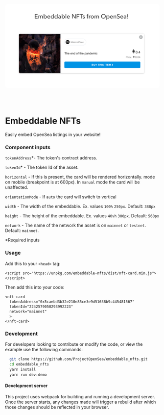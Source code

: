 <img style="border-radius: 8px" src="assets/embedable-nfts.png" />


<br /><br />

# Embeddable NFTs

Easily embed OpenSea listings in your website!

### Component inputs

`tokenAddress`\*- The token's contract address.

`tokenId`\* - The token Id of the asset.

`horizontal` - If this is present, the card will be rendered horizontally.
mode on mobile (breakpoint is at 600px). In `manual` mode the card will be unaffected.

`orientationMode` - If `auto` the card will switch to vertical

`width` - The width of the embeddable. Ex. values `100%` `250px`. Default: `388px`

`height` - The height of the embeddable. Ex. values `40vh` `300px`. Default: `560px`

`network` - The name of the network the asset is on `mainnet` or `testnet`. Default: `mainnet`.

\*Required inputs

### Usage

Add this to your `<head>` tag:

```
<script src="https://unpkg.com/embeddable-nfts/dist/nft-card.min.js"></script>
```

Then add this into your code:

```
<nft-card
  tokenAddress="0x5caebd3b32e210e85ce3e9d51638b9c445481567"
  tokenId="2242579050293992223"
  network="mainnet"
  >
</nft-card>
```

### Development

For developers looking to contribute or modify the code, or view the example use the following commands:

```bash
  git clone https://github.com/ProjectOpenSea/embeddable_nfts.git
  cd embeddable_nfts
  yarn install
  yarn run dev:demo
```


#### Development server

This project uses webpack for building and running a development server. Once the server starts, any changes made will trigger a rebuild after which those changes should be reflected in your browser.
